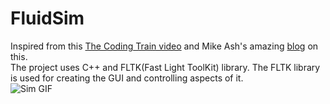 # FluidSim
Inspired from this [The Coding Train video](https://www.youtube.com/watch?v=alhpH6ECFvQ) and Mike Ash's amazing [blog](https://mikeash.com/pyblog/fluid-simulation-for-dummies.html) on this.  
The project uses C++ and FLTK(Fast Light ToolKit) library. The FLTK library is used for creating the GUI and controlling aspects of it.  
![Sim GIF](Sim1.gif)
